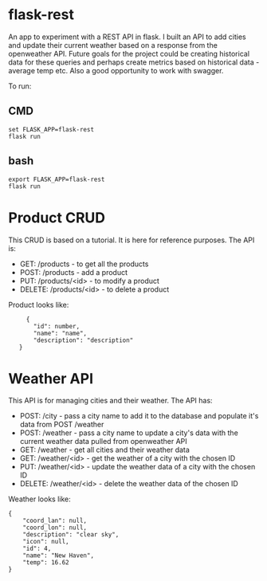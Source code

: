 # flask-rest
An app to experiment with a REST API in flask. I built an API to add cities and update their current weather based on a response from the openweather API. Future goals for the project could be creating historical data for these queries and perhaps create metrics based on historical data - average temp etc. Also a good opportunity to work with swagger. 

To run:
## CMD
```
set FLASK_APP=flask-rest
flask run
```
## bash
```
export FLASK_APP=flask-rest
flask run
```
# Product CRUD
This CRUD is based on a tutorial. It is here for reference purposes.
The API is:
 - GET: /products - to get all the products
 - POST: /products - add a product
 - PUT: /products/\<id> - to modify a product
 - DELETE: /products/\<id> - to delete a product
 
 Product looks like:
 ```
      {
        "id": number,
        "name": "name",
        "description": "description"
    }
 ```
# Weather API
This API is for managing cities and their weather.
The API has:
 - POST: /city - pass a city name to add it to the database and populate it's data from POST /weather
 - POST: /weather - pass a city name to update a city's data with the current weather data pulled from openweather API
 - GET: /weather - get all cities and their weather data
 - GET: /weather/\<id> - get the weather of a city with the chosen ID
 - PUT: /weather/\<id> - update the weather data of a city with the chosen ID
 - DELETE: /weather/\<id> - delete the weather data of the chosen ID

Weather looks like:
```
{
    "coord_lan": null,
    "coord_lon": null,
    "description": "clear sky",
    "icon": null,
    "id": 4,
    "name": "New Haven",
    "temp": 16.62
}
```
